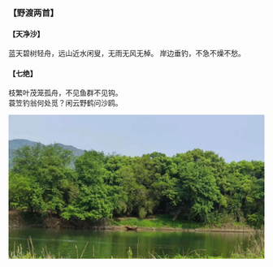 ### 【野渡两首】

#### 【天净沙】

蓝天碧树轻舟，远山近水闲叟，无雨无风无棹。 岸边垂钓，不急不燥不愁。

#### 【七绝】
枝繁叶茂笼孤舟，不见鱼群不见钩。  
蓑笠钓翁何处觅？闲云野鹤问沙鸥。

![](01.jpg)

